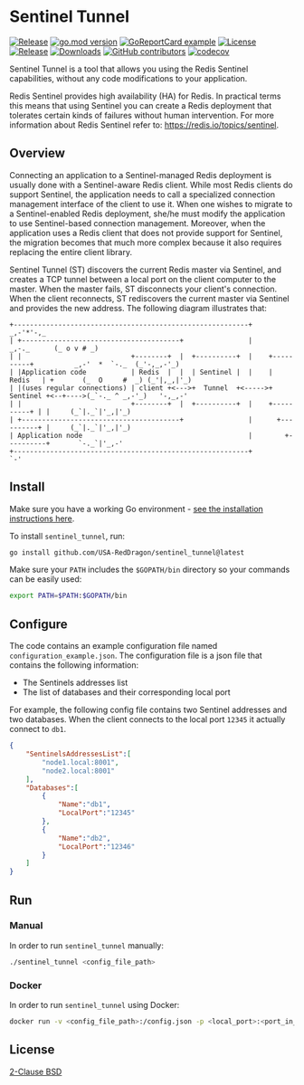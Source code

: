 # Sentinel Tunnel

[![Release](https://github.com/USA-RedDragon/sentinel_tunnel/actions/workflows/release.yaml/badge.svg)](https://github.com/USA-RedDragon/sentinel_tunnel/actions/workflows/release.yaml) [![go.mod version](https://img.shields.io/github/go-mod/go-version/USA-RedDragon/sentinel_tunnel.svg)](https://github.com/USA-RedDragon/sentinel_tunnel) [![GoReportCard example](https://goreportcard.com/badge/github.com/USA-RedDragon/sentinel_tunnel)](https://goreportcard.com/report/github.com/USA-RedDragon/sentinel_tunnel) [![License](https://badgen.net/github/license/USA-RedDragon/sentinel_tunnel)](https://github.com/USA-RedDragon/sentinel_tunnel/blob/main/LICENSE) [![Release](https://img.shields.io/github/release/USA-RedDragon/sentinel_tunnel.svg)](https://GitHub.com/USA-RedDragon/sentinel_tunnel/releases/) [![Downloads](https://img.shields.io/github/downloads/USA-RedDragon/sentinel_tunnel/total.svg)](https://GitHub.com/USA-RedDragon/sentinel_tunnel/releases/) [![GitHub contributors](https://badgen.net/github/contributors/USA-RedDragon/sentinel_tunnel)](https://GitHub.com/USA-RedDragon/sentinel_tunnel/graphs/contributors/) [![codecov](https://codecov.io/github/USA-RedDragon/sentinel_tunnel/graph/badge.svg?token=YOP6Z4RT3A)](https://codecov.io/github/USA-RedDragon/sentinel_tunnel)

Sentinel Tunnel is a tool that allows you using the Redis Sentinel capabilities, without any code modifications to your application.

Redis Sentinel provides high availability (HA) for Redis. In practical terms this means that using Sentinel you can create a Redis deployment that tolerates certain kinds of failures without human intervention. For more information about Redis Sentinel refer to: <https://redis.io/topics/sentinel>.

## Overview

Connecting an application to a Sentinel-managed Redis deployment is usually done with a Sentinel-aware Redis client. While most Redis clients do support Sentinel, the application needs to call a specialized connection management interface of the client to use it. When one wishes to migrate to a Sentinel-enabled Redis deployment, she/he must modify the application to use Sentinel-based connection management. Moreover, when the application uses a Redis client that does not provide support for Sentinel, the migration becomes that much more complex because it also requires replacing the entire client library.

Sentinel Tunnel (ST) discovers the current Redis master via Sentinel, and creates a TCP tunnel between a local port on the client computer to the master. When the master fails, ST disconnects your client's connection. When the client reconnects, ST rediscovers the current master via Sentinel and provides the new address.
The following diagram illustrates that:

```                                                                                                          _
+----------------------------------------------------------+                                          _,-'*'-,_
| +---------------------------------------+                |                              _,-._      (_ o v # _)
| |                           +--------+  |  +----------+  |    +----------+          _,-'  *  `-._  (_'-,_,-'_)
| |Application code           | Redis  |  |  | Sentinel |  |    |  Redis   | +       (_  O     #  _) (_'|,_,|'_)
| |(uses regular connections) | client +<--->+  Tunnel  +<----->+ Sentinel +<--+---->(_`-._ ^ _,-'_)   '-,_,-'
| |                           +--------+  |  +----------+  |    +----------+ | |     (_`|._`|'_,|'_)
| +---------------------------------------+                |      +----------+ |     (_`|._`|'_,|'_)
| Application node                                         |        +----------+       `-._`|'_,-'
+----------------------------------------------------------+                               `-'
```

## Install

Make sure you have a working Go environment - [see the installation instructions here](http://golang.org/doc/install.html).

To install `sentinel_tunnel`, run:

```bash
go install github.com/USA-RedDragon/sentinel_tunnel@latest
```

Make sure your `PATH` includes the `$GOPATH/bin` directory so your commands can be easily used:

```bash
export PATH=$PATH:$GOPATH/bin
```

## Configure

The code contains an example configuration file named `configuration_example.json`. The configuration file is a json file that contains the following information:

* The Sentinels addresses list
* The list of databases and their corresponding local port

For example, the following config file contains two Sentinel addresses and two databases. When the client connects to the local port `12345` it actually connect to `db1`.

```json
{
    "SentinelsAddressesList":[
        "node1.local:8001",
        "node2.local:8001"
    ],
    "Databases":[
        {
            "Name":"db1",
            "LocalPort":"12345"
        },
        {
            "Name":"db2",
            "LocalPort":"12346"
        }
    ]
}
```

## Run

### Manual

In order to run `sentinel_tunnel` manually:

```bash
./sentinel_tunnel <config_file_path>
```

### Docker

In order to run `sentinel_tunnel` using Docker:

```bash
docker run -v <config_file_path>:/config.json -p <local_port>:<port_in_docker> -d ghcr.io/usa-reddragon/sentinel_tunnel
```

## License

[2-Clause BSD](LICENSE)
